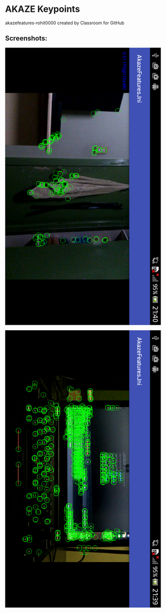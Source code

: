 # AKAZE Keypoints

akazefeatures-rohit0000 created by Classroom for GitHub

## Screenshots:

![screenshot](akaze2.png)

![screenshot](akaze.png)
